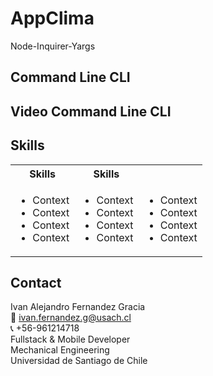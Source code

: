 # AppClima
Node-Inquirer-Yargs

## Command Line CLI

## Video Command Line CLI


<!-- Tech -->
## Skills
<table>
  <tbody>
    <tr>
      <th align="center">Skills</th>
      <th align="center">Skills</th>      
    </tr>
        <td>
        <ul>
          <li>Context</li>
          <li>Context</li>
          <li>Context</li>
          <li>Context</li>
        </ul>
      </td>    
        <td>
        <ul>
          <li>Context</li>
          <li>Context</li>
          <li>Context</li>
          <li>Context</li>
        </ul>
      </td>
        <td>
        <ul>
          <li>Context</li>
          <li>Context</li>
          <li>Context</li>
          <li>Context</li>
        </ul>
      </td>
  </tbody>
</table>


<!-- CONTACT -->
## Contact
Ivan Alejandro Fernandez Gracia  
:email: ivan.fernandez.g@usach.cl  
:telephone_receiver: +56-961214718  
Fullstack & Mobile Developer  
Mechanical Engineering  
Universidad de Santiago de Chile
